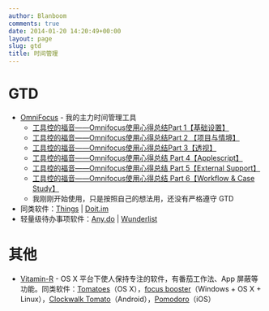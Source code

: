 ```yaml
---
author: Blanboom
comments: true
date: 2014-01-20 14:20:49+00:00
layout: page
slug: gtd
title: 时间管理
---
```


# GTD

- [OmniFocus](https://www.omnigroup.com/omnifocus) - 我的主力时间管理工具
	- [工具控的福音——Omnifocus使用心得总结Part 1【基础设置】](http://www.douban.com/note/271699848/)
	- [工具控的福音——Omnifocus使用心得总结Part 2 【项目与情境】](http://www.douban.com/note/272217302/)
	- [工具控的福音——Omnifocus使用心得总结Part 3【透视】](http://www.douban.com/note/274170127/)
	- [工具控的福音——Omnifocus使用心得总结 Part 4【Applescript】](http://www.douban.com/note/276135892/)
	- [工具控的福音——Omnifocus使用心得总结 Part 5【External Support】](http://www.douban.com/note/280089999/)
	- [工具控的福音——Omnifocus使用心得总结 Part 6【Workflow & Case Study】](http://www.douban.com/note/283986271/)
	- 我刚刚开始使用，只是按照自己的想法用，还没有严格遵守 GTD
- 同类软件：[Things](http://culturedcode.com/things/) | [Doit.im](http://doit.im/cn/)
- 轻量级待办事项软件：[Any.do](http://www.any.do) | [Wunderlist](http://www.wunderlist.com)

# 其他

- [Vitamin-R](http://www.publicspace.net/Vitamin-R/) - OS X 平台下使人保持专注的软件，有番茄工作法、App 屏蔽等功能。同类软件：[Tomatoes](https://itunes.apple.com/us/app/tomatoes/id545957564?mt=12)（OS X），[focus booster](http://www.focusboosterapp.com)（Windows + OS X + Linux），[Clockwalk Tomato](https://play.google.com/store/apps/details?id=net.phlam.android.clockworktomato)（Android），[Pomodoro](https://itunes.apple.com/us/app/pomodoro-timer-focus-on-your/id703145045?mt=8)（iOS）